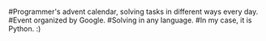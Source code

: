 #Programmer's advent calendar, solving tasks in different ways every day. 
#Event organized by Google. 
#Solving in any language. 
#In my case, it is Python. :)
